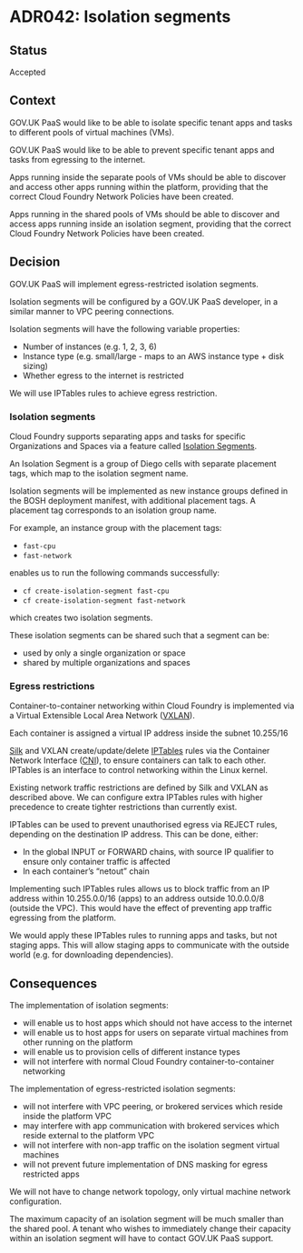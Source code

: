 # ADR042: Isolation segments

## Status

Accepted

## Context

GOV.UK PaaS would like to be able to isolate specific tenant apps and tasks to
different pools of virtual machines (VMs).

GOV.UK PaaS would like to be able to prevent specific tenant apps and tasks
from egressing to the internet.

Apps running inside the separate pools of VMs should be able to discover and
access other apps running within the platform, providing that the correct Cloud
Foundry Network Policies have been created.

Apps running in the shared pools of VMs should be able to discover and access
apps running inside an isolation segment, providing that the correct Cloud
Foundry Network Policies have been created.

## Decision

GOV.UK PaaS will implement egress-restricted isolation segments.

Isolation segments will be configured by a GOV.UK PaaS developer, in a similar
manner to VPC peering connections.

Isolation segments will have the following variable properties:

- Number of instances (e.g. 1, 2, 3, 6)
- Instance type (e.g. small/large - maps to an AWS instance type + disk sizing)
- Whether egress to the internet is restricted

We will use IPTables rules to achieve egress restriction.

### Isolation segments

Cloud Foundry supports separating apps and tasks for specific Organizations
and Spaces via a feature called
[Isolation Segments](https://docs.cloudfoundry.org/adminguide/isolation-segments.html).

An Isolation Segment is a group of Diego cells with separate placement tags,
which map to the isolation segment name.

Isolation segments will be implemented as new instance groups defined in the
BOSH deployment manifest, with additional placement tags. A placement tag
corresponds to an isolation group name.

For example, an instance group with the placement tags:

- `fast-cpu`
- `fast-network`

enables us to run the following commands successfully:

- `cf create-isolation-segment fast-cpu`
- `cf create-isolation-segment fast-network`

which creates two isolation segments.

These isolation segments can be shared such that a segment can be:

- used by only a single organization or space
- shared by multiple organizations and spaces

### Egress restrictions

Container-to-container networking within Cloud Foundry is implemented via a
Virtual Extensible Local Area Network
([VXLAN](https://tools.ietf.org/html/rfc7348)).

Each container is assigned a virtual IP address inside the subnet 10.255/16

[Silk](https://github.com/cloudfoundry/silk)
and VXLAN create/update/delete
[IPTables](https://linux.die.net/man/8/iptables) rules
via the Container Network Interface
([CNI](https://github.com/containernetworking/cni)),
to ensure containers can talk to each other.
IPTables is an interface to control networking within the Linux kernel.

Existing network traffic restrictions are defined by Silk and VXLAN as
described above. We can configure extra IPTables rules with higher precedence
to create tighter restrictions than currently exist.

IPTables can be used to prevent unauthorised egress via REJECT rules,
depending on the destination IP address. This can be done, either:

- In the global INPUT or FORWARD chains, with source IP qualifier to ensure only container traffic is affected
- In each container’s “netout” chain

Implementing such IPTables rules allows us to block traffic from an IP address
within 10.255.0.0/16 (apps) to an address outside 10.0.0.0/8 (outside the VPC).
This would have the effect of preventing app traffic egressing from the
platform.

We would apply these IPTables rules to running apps and tasks, but not staging
apps.  This will allow staging apps to communicate with the outside world (e.g.
for downloading dependencies).

## Consequences

The implementation of isolation segments:

- will enable us to host apps which should not have access to the internet
- will enable us to host apps for users on separate virtual machines from other running on the platform
- will enable us to provision cells of different instance types
- will not interfere with normal Cloud Foundry container-to-container networking

The implementation of egress-restricted isolation segments:

- will not interfere with VPC peering, or brokered services which reside inside the platform VPC
- may interfere with app communication with brokered services which reside external to the platform VPC
- will not interfere with non-app traffic on the isolation segment virtual machines
- will not prevent future implementation of DNS masking for egress restricted apps

We will not have to change network topology, only virtual machine network configuration.

The maximum capacity of an isolation segment will be much smaller than the
shared pool. A tenant who wishes to immediately change their capacity within an
isolation segment will have to contact GOV.UK PaaS support.

